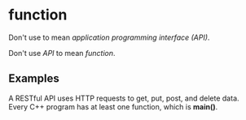 # function

Don't use to mean *application programming interface (API)*. 

Don't use *API* to mean *function*. 

## Examples

A RESTful API uses HTTP requests to get, put, post, and delete data.  
Every C++ program has at least one function, which is **main()**.
